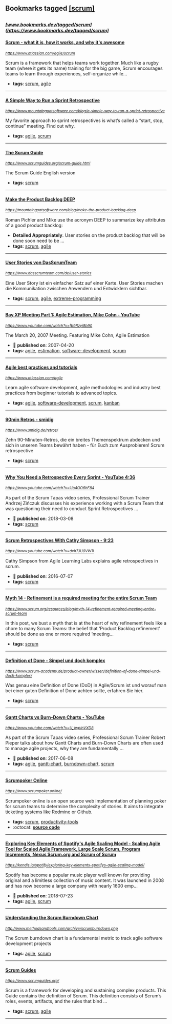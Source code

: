## Bookmarks tagged [[scrum]](https://www.bookmarks.dev/search?q=[scrum])

_<sup><sup>[www.bookmarks.dev/tagged/scrum](https://www.bookmarks.dev/tagged/scrum)</sup></sup>_
---
#### [Scrum - what it is, how it works, and why it's awesome](https://www.atlassian.com/agile/scrum)
_<sup>https://www.atlassian.com/agile/scrum</sup>_

Scrum is a framework that helps teams work together. Much like a rugby team (where it gets its name) training for the big game, Scrum encourages teams to learn through experiences, self-organize while...
* **tags**: [scrum](../tagged/scrum.md), [agile](../tagged/agile.md)
---
#### [ A Simple Way to Run a Sprint Retrospective](https://www.mountaingoatsoftware.com/blog/a-simple-way-to-run-a-sprint-retrospective)
_<sup>https://www.mountaingoatsoftware.com/blog/a-simple-way-to-run-a-sprint-retrospective</sup>_

My favorite approach to sprint retrospectives is what’s called a “start, stop, continue” meeting. Find out why.

* **tags**: [agile](../tagged/agile.md), [scrum](../tagged/scrum.md)
---
#### [The Scrum Guide](https://www.scrumguides.org/scrum-guide.html)
_<sup>https://www.scrumguides.org/scrum-guide.html</sup>_

The Scrum Guide English version
* **tags**: [scrum](../tagged/scrum.md)
---
#### [Make the Product Backlog DEEP](https://mountaingoatsoftware.com/blog/make-the-product-backlog-deep)
_<sup>https://mountaingoatsoftware.com/blog/make-the-product-backlog-deep</sup>_

Roman Pichler and Mike use the acronym DEEP to summarize key attributes of a good product backlog:

* **Detailed Appropriately**. User stories on the product backlog that will be done soon need to be ...
* **tags**: [scrum](../tagged/scrum.md), [agile](../tagged/agile.md)
---
#### [User Stories von DasScrumTeam](https://www.dasscrumteam.com/de/user-stories)
_<sup>https://www.dasscrumteam.com/de/user-stories</sup>_

 Eine User Story ist ein einfacher Satz auf einer Karte. User Stories machen die Kommunikation zwischen Anwendern und Entwicklern sichtbar.
* **tags**: [scrum](../tagged/scrum.md), [agile](../tagged/agile.md), [extreme-programming](../tagged/extreme-programming.md)
---
#### [Bay XP Meeting Part 1: Agile Estimation, Mike Cohn - YouTube](https://www.youtube.com/watch?v=fb9Rzyi8b90)
_<sup>https://www.youtube.com/watch?v=fb9Rzyi8b90</sup>_

The March 20, 2007 Meeting. Featuring Mike Cohn, Agile Estimation
* :calendar: **published on**: 2007-04-20
* **tags**: [agile](../tagged/agile.md), [estimation](../tagged/estimation.md), [software-development](../tagged/software-development.md), [scrum](../tagged/scrum.md)
---
#### [Agile best practices and tutorials](https://www.atlassian.com/agile)
_<sup>https://www.atlassian.com/agile</sup>_

Learn agile software development, agile methodologies and industry best practices from beginner tutorials to advanced topics. 
* **tags**: [agile](../tagged/agile.md), [software-development](../tagged/software-development.md), [scrum](../tagged/scrum.md), [kanban](../tagged/kanban.md)
---
#### [90min Retros - smidig](https://www.smidig.de/retros/)
_<sup>https://www.smidig.de/retros/</sup>_

Zehn 90-Minuten-Retros, die ein breites Themenspektrum abdecken und sich in unseren Teams bewährt haben - für Euch zum Ausprobieren! Scrum retrospective
* **tags**: [scrum](../tagged/scrum.md)
---
#### [Why You Need a Retrospective Every Sprint - YouTube 4:36](https://www.youtube.com/watch?v=lJo4OO6hF84)
_<sup>https://www.youtube.com/watch?v=lJo4OO6hF84</sup>_

As part of the Scrum Tapas video series, Professional Scrum Trainer Andrzej Zińczuk discusses his experience working with a Scrum Team that was questioning their need to conduct Sprint Retrospectives ...
* :calendar: **published on**: 2018-03-08
* **tags**: [scrum](../tagged/scrum.md)
---
#### [Scrum Retrospectives With Cathy Simpson - 9:23](https://www.youtube.com/watch?v=dvh7JU0VW1I)
_<sup>https://www.youtube.com/watch?v=dvh7JU0VW1I</sup>_

Cathy Simpson from Agile Learning Labs explains agile retrospectives in scrum.
* :calendar: **published on**: 2016-07-07
* **tags**: [scrum](../tagged/scrum.md)
---
#### [Myth 14 - Refinement is a required meeting for the entire Scrum Team](https://www.scrum.org/resources/blog/myth-14-refinement-required-meeting-entire-scrum-team)
_<sup>https://www.scrum.org/resources/blog/myth-14-refinement-required-meeting-entire-scrum-team</sup>_

In this post, we bust a myth that is at the heart of why refinement feels like a chore to many Scrum Teams: the belief that ‘Product Backlog refinement’ should be done as one or more required ‘meeting...
* **tags**: [scrum](../tagged/scrum.md)
---
#### [Definition of Done - Simpel und doch komplex](https://www.scrum-academy.de/product-owner/wissen/definition-of-done-simpel-und-doch-komplex/)
_<sup>https://www.scrum-academy.de/product-owner/wissen/definition-of-done-simpel-und-doch-komplex/</sup>_

Was genau eine Definition of Done (DoD) in Agile/Scrum ist und worauf man bei einer guten Definition of Done achten sollte, erfahren Sie hier.
* **tags**: [scrum](../tagged/scrum.md)
---
#### [Gantt Charts vs Burn-Down Charts - YouTube](https://www.youtube.com/watch?v=U_jwpInVXD8)
_<sup>https://www.youtube.com/watch?v=U_jwpInVXD8</sup>_

As part of the Scrum Tapas video series, Professional Scrum Trainer Robert Pieper talks about how Gantt Charts and Burn-Down Charts are often used to manage agile projects, why they are fundamentally ...
* :calendar: **published on**: 2017-06-08
* **tags**: [agile](../tagged/agile.md), [gantt-chart](../tagged/gantt-chart.md), [burndown-chart](../tagged/burndown-chart.md), [scrum](../tagged/scrum.md)
---
#### [Scrumpoker Online](https://www.scrumpoker.online/)
_<sup>https://www.scrumpoker.online/</sup>_

Scrumpoker online is an open source web implementation of planning poker for scrum teams to determine the complexity of stories. It aims to integrate ticketing systems like Redmine or Github.
* **tags**: [scrum](../tagged/scrum.md), [productivity-tools](../tagged/productivity-tools.md)
* :octocat: **[source code](https://github.com/Toxantron/scrumonline)**
---
#### [Exploring Key Elements of Spotify's Agile Scaling Model - Scaling Agile Tool for Scaled Agile Framework, Large Scale Scrum, Program Increments, Nexus Scrum.org and Scrum of Scrum](https://kendis.io/spotify/exploring-key-elements-spotifys-agile-scaling-model/)
_<sup>https://kendis.io/spotify/exploring-key-elements-spotifys-agile-scaling-model/</sup>_

Spotify has become a popular music player well known for providing original and a limitless collection of music content. It was launched in 2008 and has now become a large company with nearly 1600 emp...
* :calendar: **published on**: 2018-07-23
* **tags**: [agile](../tagged/agile.md), [scrum](../tagged/scrum.md)
---
#### [Understanding the Scrum Burndown Chart](http://www.methodsandtools.com/archive/scrumburndown.php)
_<sup>http://www.methodsandtools.com/archive/scrumburndown.php</sup>_

The Scrum burndown chart is a fundamental metric to track agile software development projects
* **tags**: [agile](../tagged/agile.md), [scrum](../tagged/scrum.md)
---
#### [Scrum Guides](https://www.scrumguides.org/)
_<sup>https://www.scrumguides.org/</sup>_

Scrum is a framework for developing and sustaining complex products. This Guide contains the definition of Scrum. This definition consists of Scrum’s roles, events, artifacts, and the rules that bind ...
* **tags**: [scrum](../tagged/scrum.md), [agile](../tagged/agile.md)
---
